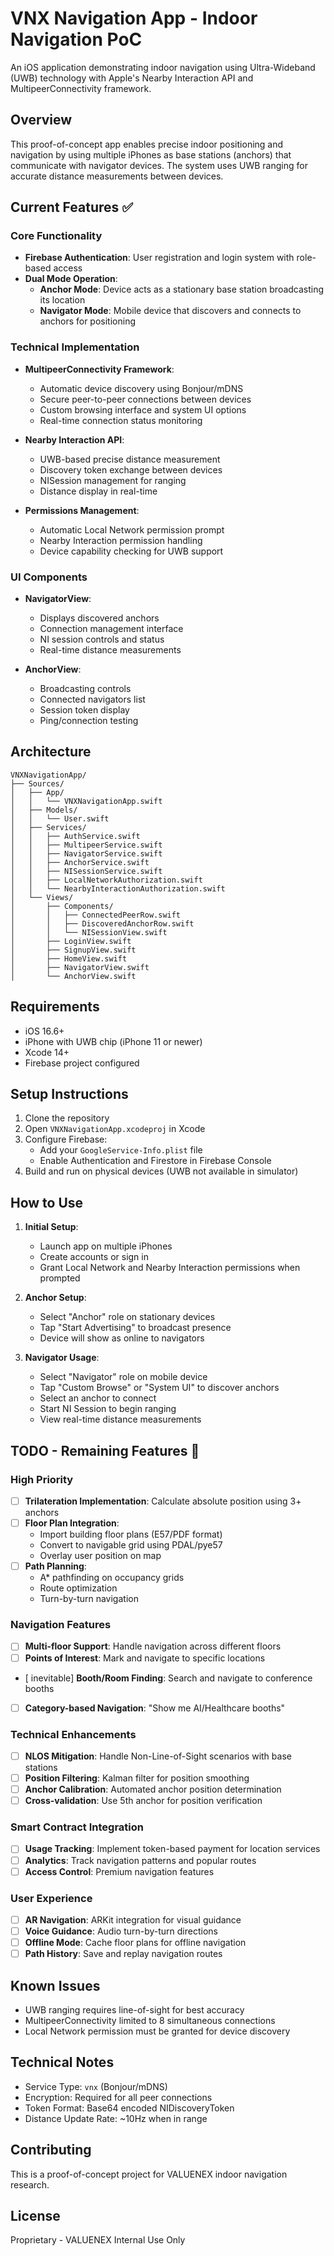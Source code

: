 # VNX Navigation App - Indoor Navigation PoC

An iOS application demonstrating indoor navigation using Ultra-Wideband (UWB) technology with Apple's Nearby Interaction API and MultipeerConnectivity framework.

## Overview

This proof-of-concept app enables precise indoor positioning and navigation by using multiple iPhones as base stations (anchors) that communicate with navigator devices. The system uses UWB ranging for accurate distance measurements between devices.

## Current Features ✅

### Core Functionality
- **Firebase Authentication**: User registration and login system with role-based access
- **Dual Mode Operation**: 
  - **Anchor Mode**: Device acts as a stationary base station broadcasting its location
  - **Navigator Mode**: Mobile device that discovers and connects to anchors for positioning

### Technical Implementation
- **MultipeerConnectivity Framework**: 
  - Automatic device discovery using Bonjour/mDNS
  - Secure peer-to-peer connections between devices
  - Custom browsing interface and system UI options
  - Real-time connection status monitoring

- **Nearby Interaction API**:
  - UWB-based precise distance measurement
  - Discovery token exchange between devices
  - NISession management for ranging
  - Distance display in real-time

- **Permissions Management**:
  - Automatic Local Network permission prompt
  - Nearby Interaction permission handling
  - Device capability checking for UWB support

### UI Components
- **NavigatorView**: 
  - Displays discovered anchors
  - Connection management interface
  - NI session controls and status
  - Real-time distance measurements

- **AnchorView**:
  - Broadcasting controls
  - Connected navigators list
  - Session token display
  - Ping/connection testing

## Architecture

```
VNXNavigationApp/
├── Sources/
│   ├── App/
│   │   └── VNXNavigationApp.swift
│   ├── Models/
│   │   └── User.swift
│   ├── Services/
│   │   ├── AuthService.swift
│   │   ├── MultipeerService.swift
│   │   ├── NavigatorService.swift
│   │   ├── AnchorService.swift
│   │   ├── NISessionService.swift
│   │   ├── LocalNetworkAuthorization.swift
│   │   └── NearbyInteractionAuthorization.swift
│   └── Views/
│       ├── Components/
│       │   ├── ConnectedPeerRow.swift
│       │   ├── DiscoveredAnchorRow.swift
│       │   └── NISessionView.swift
│       ├── LoginView.swift
│       ├── SignupView.swift
│       ├── HomeView.swift
│       ├── NavigatorView.swift
│       └── AnchorView.swift
```

## Requirements

- iOS 16.6+
- iPhone with UWB chip (iPhone 11 or newer)
- Xcode 14+
- Firebase project configured

## Setup Instructions

1. Clone the repository
2. Open `VNXNavigationApp.xcodeproj` in Xcode
3. Configure Firebase:
   - Add your `GoogleService-Info.plist` file
   - Enable Authentication and Firestore in Firebase Console
4. Build and run on physical devices (UWB not available in simulator)

## How to Use

1. **Initial Setup**:
   - Launch app on multiple iPhones
   - Create accounts or sign in
   - Grant Local Network and Nearby Interaction permissions when prompted

2. **Anchor Setup**:
   - Select "Anchor" role on stationary devices
   - Tap "Start Advertising" to broadcast presence
   - Device will show as online to navigators

3. **Navigator Usage**:
   - Select "Navigator" role on mobile device
   - Tap "Custom Browse" or "System UI" to discover anchors
   - Select an anchor to connect
   - Start NI Session to begin ranging
   - View real-time distance measurements

## TODO - Remaining Features 🚧

### High Priority
- [ ] **Trilateration Implementation**: Calculate absolute position using 3+ anchors
- [ ] **Floor Plan Integration**: 
  - Import building floor plans (E57/PDF format)
  - Convert to navigable grid using PDAL/pye57
  - Overlay user position on map
- [ ] **Path Planning**:
  - A* pathfinding on occupancy grids
  - Route optimization
  - Turn-by-turn navigation

### Navigation Features
- [ ] **Multi-floor Support**: Handle navigation across different floors
- [ ] **Points of Interest**: Mark and navigate to specific locations
- [ inevitable] **Booth/Room Finding**: Search and navigate to conference booths
- [ ] **Category-based Navigation**: "Show me AI/Healthcare booths"

### Technical Enhancements
- [ ] **NLOS Mitigation**: Handle Non-Line-of-Sight scenarios with base stations
- [ ] **Position Filtering**: Kalman filter for position smoothing
- [ ] **Anchor Calibration**: Automated anchor position determination
- [ ] **Cross-validation**: Use 5th anchor for position verification

### Smart Contract Integration
- [ ] **Usage Tracking**: Implement token-based payment for location services
- [ ] **Analytics**: Track navigation patterns and popular routes
- [ ] **Access Control**: Premium navigation features

### User Experience
- [ ] **AR Navigation**: ARKit integration for visual guidance
- [ ] **Voice Guidance**: Audio turn-by-turn directions
- [ ] **Offline Mode**: Cache floor plans for offline navigation
- [ ] **Path History**: Save and replay navigation routes

## Known Issues

- UWB ranging requires line-of-sight for best accuracy
- MultipeerConnectivity limited to 8 simultaneous connections
- Local Network permission must be granted for device discovery

## Technical Notes

- Service Type: `vnx` (Bonjour/mDNS)
- Encryption: Required for all peer connections
- Token Format: Base64 encoded NIDiscoveryToken
- Distance Update Rate: ~10Hz when in range

## Contributing

This is a proof-of-concept project for VALUENEX indoor navigation research.

## License

Proprietary - VALUENEX Internal Use Only